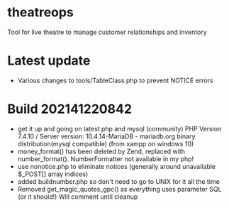 # theatreops
Tool for live theatre to manage customer relationships and inventory

# Latest update

- Various changes to tools/TableClass.php to prevent NOTICE errors

# Build 202141220842

- get it up and going on latest php and mysql (community)  PHP Version 7.4.10 / Server version: 10.4.14-MariaDB - mariadb.org binary distribution(mysql compatible)  (from xampp on windows 10)
- money_format() has been deleted by Zend, replaced with number_format().  NumberFormatter not available in my php!
- use nonotice.php to eliminate notices (generally around unavailable $_POST[] array indices)
- added buildnumber.php so don't need to go to UNIX for it all the time
- Removed get_magic_quotes_gpc() as everything uses parameter SQL (or it should!)  Will comment until cleanup
